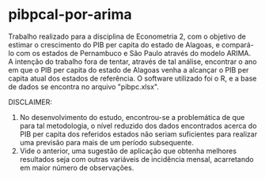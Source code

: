 # pibpcal-por-arima
Trabalho realizado para a disciplina de Econometria 2, com o objetivo de estimar o crescimento do PIB per capita do estado de Alagoas, e compará-lo com os estados de Pernambuco e São Paulo através do modelo ARIMA.
A intenção do trabalho fora de tentar, através de tal análise, encontrar o ano em que o PIB per capita do estado de Alagoas venha a alcançar o PIB per capita atual dos estados de referência.
O software utilizado foi o R, e a base de dados se encontra no arquivo "pibpc.xlsx".

DISCLAIMER:
1. No desenvolvimento do estudo, encontrou-se a problemática de que para tal metodologia, o nível reduzido dos dados encontrados acerca do PIB per capita dos referidos estados não seriam suficientes para realizar uma
   previsão para mais de um período subsequente.
2. Vide o anterior, uma sugestão de aplicação que obtenha melhores resultados seja com outras variáveis de incidência mensal, acarretando em maior número de observações.

